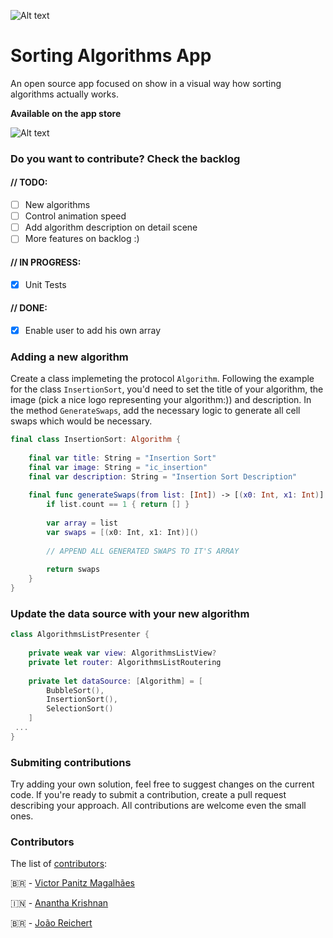 ![Alt text](https://i.imgur.com/SaWlE8K.png)

# Sorting Algorithms App
An open source app focused on show in a visual way how sorting algorithms actually works.

**Available on the app store**

![Alt text](https://i.imgur.com/CL9hL95.png)

### Do you want to contribute? Check the backlog

#### // TODO:
- [ ] New algorithms
- [ ] Control animation speed
- [ ] Add algorithm description on detail scene
- [ ] More features on backlog :)

#### // IN PROGRESS:
- [X] Unit Tests

#### // DONE:
- [X] Enable user to add his own array

### Adding a new algorithm

Create a class implemeting the protocol ```Algorithm```. Following the example for the class ```InsertionSort```, you'd need to set the title of your algorithm, the image (pick a nice logo representing your algorithm:)) and description. In the method ```GenerateSwaps```, add the necessary logic to generate all cell swaps which would be necessary.

```Swift 
final class InsertionSort: Algorithm {
    
    final var title: String = "Insertion Sort"
    final var image: String = "ic_insertion"
    final var description: String = "Insertion Sort Description"
    
    final func generateSwaps(from list: [Int]) -> [(x0: Int, x1: Int)] {
        if list.count == 1 { return [] }
        
        var array = list
        var swaps = [(x0: Int, x1: Int)]()
        
        // APPEND ALL GENERATED SWAPS TO IT'S ARRAY
        
        return swaps
    }
}
```

### Update the data source with your new algorithm

```Swift
class AlgorithmsListPresenter {
    
    private weak var view: AlgorithmsListView?
    private let router: AlgorithmsListRoutering
    
    private let dataSource: [Algorithm] = [
        BubbleSort(),
        InsertionSort(),
        SelectionSort()
    ]
 ...
}   
```

### Submiting contributions

Try adding your own solution, feel free to suggest changes on the current code. If you're ready to submit a contribution, create a pull request describing your approach. All contributions are welcome even the small ones.

### Contributors
The list of [contributors](https://github.com/victorpanitz/iOS-SortingAlgorithmsApp/graphs/contributors):

🇧🇷 - [Victor Panitz Magalhães](https://github.com/victorpanitz)

🇮🇳 - [Anantha Krishnan](https://github.com/AnanthaKrish)

🇧🇷 - [João Reichert](https://github.com/reeichert)


